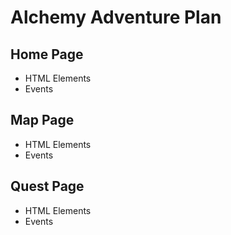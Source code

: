 # Alchemy Adventure Plan

## Home Page
* HTML Elements
* Events

## Map Page
* HTML Elements
* Events

## Quest Page
* HTML Elements
* Events
